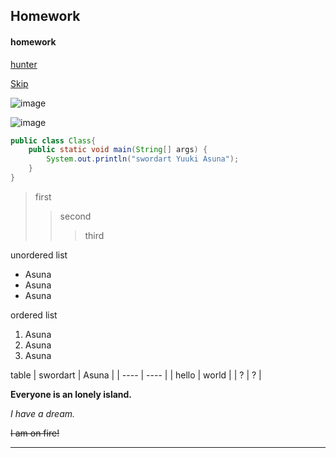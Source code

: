 ## Homework
#### homework
[hunter](https://baike.baidu.com/item/%E6%80%AA%E7%89%A9%E7%8C%8E%E4%BA%BA/16173?fr=aladdin)

[Skip](README.md)

![image](ysn.jpg)

![image](https://swordart.online/wp-content/uploads/2020/04/1.jpg)

```Java
public class Class{
    public static void main(String[] args) {
        System.out.println("swordart Yuuki Asuna");
    }
}
```
> first
>> second
>>> third

unordered list
- Asuna
- Asuna
- Asuna

ordered list
1. Asuna
1. Asuna
1. Asuna

table
|  swordart   | Asuna  |
|  ----  | ----  |
| hello  | world |
| ?  | ? |

**Everyone is an lonely island.**

*I have a dream.*

~~I am on fire!~~

----

